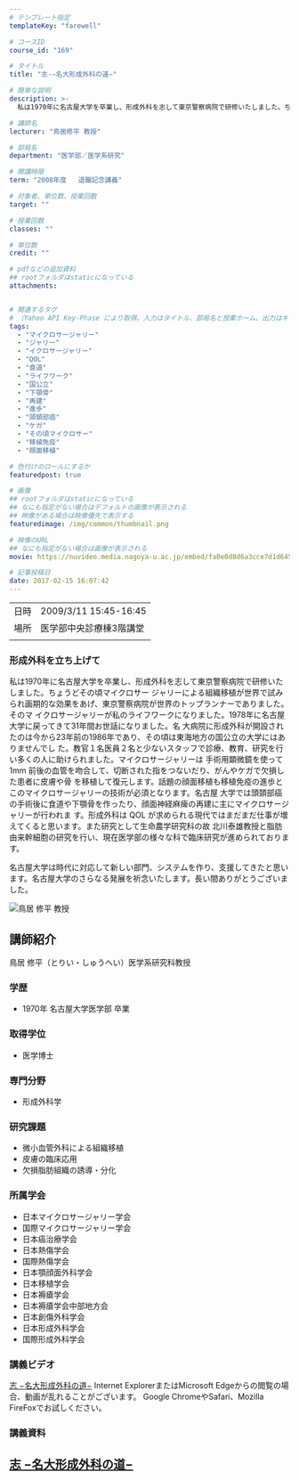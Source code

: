 ```yaml
---
# テンプレート指定
templateKey: "farewell"

# コースID
course_id: "169"

# タイトル
title: "志-−名大形成外科の道−"

# 簡単な説明
description: >-
  私は1970年に名古屋大学を卒業し、形成外科を志して東京警察病院で研修いたしました。ちょうどその頃マイクロサー ジャリーによる組織移植が世界で試みられ画期的な効果をあげ、東京警察病院が世界のトップランナーでありました。そのマ イクロサージャリーが私のライフワークになりました。1978年に名古屋大学に戻ってきて31年間お世話になりました。名 大病院に形成外科が開設されたのは今から23年前の198 ....

# 講師名
lecturer: "鳥居修平 教授"

# 部局名
department: "医学部／医学系研究"

# 開講時限
term: "2008年度	退職記念講義"

# 対象者、単位数、授業回数
target: ""

# 授業回数
classes: ""

# 単位数
credit: ""

# pdfなどの追加資料
## rootフォルダはstaticになっている
attachments:


# 関連するタグ
# （Yahoo API Key-Phase により取得。入力はタイトル、部局名と授業ホーム、出力はキーフレーズ（tags））
tags:
  - "マイクロサージャリー"
  - "ジャリー"
  - "イクロサージャリー"
  - "QOL"
  - "食道"
  - "ライフワーク"
  - "国公立"
  - "下顎骨"
  - "再建"
  - "進歩"
  - "頭頚部癌"
  - "ケガ"
  - "その頃マイクロサー"
  - "移植免疫"
  - "顔面移植"

# 色付けのロールにするか
featuredpost: true

# 画像
## rootフォルダはstaticになっている
## なにも指定がない場合はデフォルトの画像が表示される
## 映像がある場合は映像優先で表示する
featuredimage: /img/common/thumbnail.png

# 映像のURL
## なにも指定がない場合は画像が表示される
movie: https://nuvideo.media.nagoya-u.ac.jp/embed/fa0e0d8d6a3cce7d1d6453eadeb6b60ebb7a7e13

# 記事投稿日
date: 2017-02-15 16:07:42
---
```


|   |   |
|---|---|
| 日時 | 2009/3/11  15:45-16:45 |
| 場所 | 医学部中央診療棟3階講堂 |
|   |   |


### 形成外科を立ち上げて

私は1970年に名古屋大学を卒業し、形成外科を志して東京警察病院で研修いたしました。ちょうどその頃マイクロサー ジャリーによる組織移植が世界で試みられ画期的な効果をあげ、東京警察病院が世界のトップランナーでありました。そのマ イクロサージャリーが私のライフワークになりました。1978年に名古屋大学に戻ってきて31年間お世話になりました。名 大病院に形成外科が開設されたのは今から23年前の1986年であり、その頃は東海地方の国公立の大学にはありませんでし た。教官１名医員２名と少ないスタッフで診療、教育、研究を行い多くの人に助けられました。マイクロサージャリーは 手術用顕微鏡を使って1mm 前後の血管を吻合して、切断された指をつないだり、がんやケガで欠損した患者に皮膚や骨 を移植して復元します。話題の顔面移植も移植免疫の進歩とこのマイクロサージャリーの技術が必須となります。名古屋 大学では頭頚部癌の手術後に食道や下顎骨を作ったり、顔面神経麻痺の再建に主にマイクロサージャリーが行われま す。形成外科は QOL が求められる現代ではまだまだ仕事が増えてくると思います。また研究として生命農学研究科の故 北川泰雄教授と脂肪由来幹細胞の研究を行い、現在医学部の様々な科で臨床研究が進められております。

名古屋大学は時代に対応して新しい部門、システムを作り、支援してきたと思います。名古屋大学のさらなる発展を祈念いたします。長い間ありがとうございました。


![鳥居 修平 教授](https://ocw.nagoya-u.jp/files/169/s_torii_face.jpg) 

## 講師紹介

鳥居 修平（とりい・しゅうへい）医学系研究科教授

### 学歴

* 1970年 名古屋大学医学部 卒業

### 取得学位

* 医学博士

### 専門分野

* 形成外科学

### 研究課題

* 微小血管外科による組織移植
* 皮膚の臨床応用
* 欠損脂肪組織の誘導・分化

### 所属学会

* 日本マイクロサージャリー学会
* 国際マイクロサージャリー学会
* 日本癌治療学会
* 日本熱傷学会
* 国際熱傷学会
* 日本顎顔面外科学会
* 日本移植学会
* 日本褥瘡学会
* 日本褥瘡学会中部地方会
* 日本創傷外科学会
* 日本形成外科学会
* 国際形成外科学会


### 講義ビデオ

<a href="https://nuvideo.media.nagoya-u.ac.jp/embed/7df269ceb35ae8502664747a71cb1b43cff5d9b5" target="blank">志 −名大形成外科の道−</a>
Internet ExplorerまたはMicrosoft Edgeからの閲覧の場合、動画が乱れることがございます。
Google ChromeやSafari、Mozilla FireFoxでお試しください。

### 講義資料

[志 −名大形成外科の道−](https://ocw.nagoya-u.jp/files/169/torii_slide.pdf) 
-----